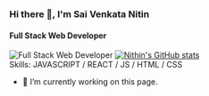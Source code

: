 ### Hi there 👋, I'm Sai Venkata Nitin
#### Full Stack Web Developer
![Full Stack Web Developer](https://s3.us-east-1.amazonaws.com/storage.trumplearning.com/cmsfiles/best-full-stack-web-developer-courses-certification-online-ppjh0d5a.jpg)
[![Nithin's GitHub stats](https://github-readme-stats.vercel.app/api?username=BSVNithin)](https://github.com/BSVNithin/github-readme-stats)
<br>
Skills: JAVASCRIPT / REACT / JS / HTML / CSS

- 🔭 I’m currently working on this page. 
